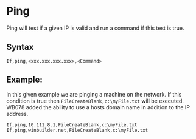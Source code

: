 # Ping #

Ping will test if a given IP is valid and run a command if this test is true.

## Syntax ##
```
If,ping,<xxx.xxx.xxx.xxx>,<Command> 
```
## Example: ##
In this given example we are pinging a machine on the network. If this condition is true then `FileCreateBlank,c:\myFile.txt` will be executed. WB078 added the ability to use a hosts domain name in addition to the IP address.
```
If,ping,10.111.8.1,FileCreateBlank,c:\myFile.txt
If,ping,winbuilder.net,FileCreateBlank,c:\myFile.txt
```